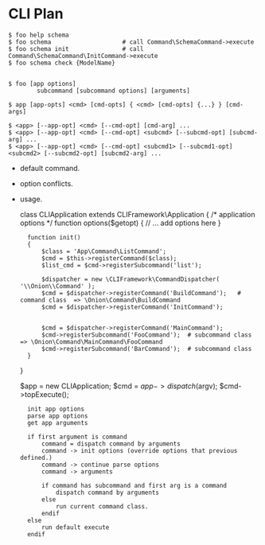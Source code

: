 CLI Plan
========

    $ foo help schema
    $ foo schema                    # call Command\SchemaCommand->execute
    $ foo schema init               # call Command\SchemaCommand\InitCommand->execute
    $ foo schema check {ModelName}


    $ foo [app options] 
            subcommand [subcommand options] [arguments]

    $ app [app-opts] <cmd> [cmd-opts] { <cmd> [cmd-opts] {...} } [cmd-args]

    $ <app> [--app-opt] <cmd> [--cmd-opt] [cmd-arg] ...
    $ <app> [--app-opt] <cmd> [--cmd-opt] <subcmd> [--subcmd-opt] [subcmd-arg] ...
    $ <app> [--app-opt] <cmd> [--cmd-opt] <subcmd1> [--subcmd1-opt] <subcmd2> [--subcmd2-opt] [subcmd2-arg] ...
    

- default command.
- option conflicts.
- usage.

    class CLIApplication extends CLIFramework\Application 
    {
        /* application options */
        function options($getopt)
        {
            // ... add options here
        }

        function init()
        {
            $class = 'App\Command\ListCommand';
            $cmd = $this->registerCommand($class);
            $list_cmd = $cmd->registerSubcommand('list');

            $dispatcher = new \CLIFramework\CommandDispatcher( '\\Onion\\Command' );
            $cmd = $dispatcher->registerCommand('BuildCommand');   # command class  => \Onion\Command\BuildCommand
            $cmd = $dispatcher->registerCommand('InitCommand');


            $cmd = $dispatcher->registerCommand('MainCommand');
            $cmd->registerSubcommand('FooCommand');  # subcommand class => \Onion\Command\MainCommand\FooCommand
            $cmd->registerSubcommand('BarCommand');  # subcommand class
        }
    }

    $app = new CLIApplication;
    $cmd = $app->dispatch($argv);
    $cmd->topExecute();

        init app options
        parse app options
        get app arguments

        if first argument is command
            command = dispatch command by arguments
            command -> init options (override options that previous defined.)
            command -> continue parse options
            command -> arguments

            if command has subcommand and first arg is a command
                dispatch command by arguments
            else
                run current command class.
            endif
        else
            run default execute 
        endif
